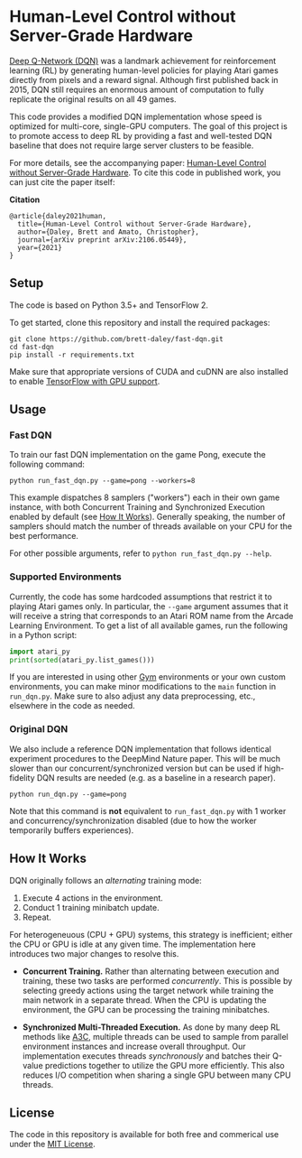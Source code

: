 # Human-Level Control without Server-Grade Hardware

[Deep Q-Network (DQN)](https://web.stanford.edu/class/psych209/Readings/MnihEtAlHassibis15NatureControlDeepRL.pdf)
was a landmark achievement for reinforcement learning (RL) by generating human-level policies for playing Atari games directly from pixels and a reward signal.
Although first published back in 2015, DQN still requires an enormous amount of computation to fully replicate the original results on all 49 games.

This code provides a modified DQN implementation whose speed is optimized for multi-core, single-GPU computers.
The goal of this project is to promote access to deep RL by providing a fast and well-tested DQN baseline that does not require large server clusters to be feasible.

For more details, see the accompanying paper:
[Human-Level Control without Server-Grade Hardware](https://arxiv.org/abs/2111.01264).
To cite this code in published work, you can just cite the paper itself:

**Citation**

```
@article{daley2021human,
  title={Human-Level Control without Server-Grade Hardware},
  author={Daley, Brett and Amato, Christopher},
  journal={arXiv preprint arXiv:2106.05449},
  year={2021}
}
```


## Setup

The code is based on Python 3.5+ and TensorFlow 2.

To get started, clone this repository and install the required packages:

```
git clone https://github.com/brett-daley/fast-dqn.git
cd fast-dqn
pip install -r requirements.txt
```

Make sure that appropriate versions of CUDA and cuDNN are also installed to enable
[TensorFlow with GPU support](https://www.tensorflow.org/install/gpu).


## Usage

### Fast DQN

To train our fast DQN implementation on the game Pong, execute the following command:

`python run_fast_dqn.py --game=pong --workers=8`

This example dispatches 8 samplers ("workers") each in their own game instance, with both Concurrent Training and Synchronized Execution enabled by default
(see [How It Works](#how-it-works)).
Generally speaking, the number of samplers should match the number of threads available on your CPU for the best performance.

For other possible arguments, refer to `python run_fast_dqn.py --help`.


### Supported Environments

Currently, the code has some hardcoded assumptions that restrict it to playing Atari games only.
In particular, the `--game` argument assumes that it will receive a string that corresponds to an Atari ROM name from the Arcade Learning Environment.
To get a list of all available games, run the following in a Python script:

```python
import atari_py
print(sorted(atari_py.list_games()))
```

If you are interested in using other
[Gym](https://gym.openai.com/)
environments or your own custom environments, you can make minor modifications to the `main` function in `run_dqn.py`.
Make sure to also adjust any data preprocessing, etc., elsewhere in the code as needed.


### Original DQN

We also include a reference DQN implementation that follows identical experiment procedures to the DeepMind Nature paper.
This will be much slower than our concurrent/synchronized version but can be used if high-fidelity DQN results are needed (e.g. as a baseline in a research paper).

`python run_dqn.py --game=pong`

Note that this command is **not** equivalent to
`run_fast_dqn.py` with 1 worker and concurrency/synchronization disabled (due to how the worker temporarily buffers experiences).


## How It Works

DQN originally follows an *alternating* training mode:
1. Execute 4 actions in the environment.
1. Conduct 1 training minibatch update.
1. Repeat.

For heterogeneuous (CPU + GPU) systems, this strategy is inefficient;
either the CPU or GPU is idle at any given time.
The implementation here introduces two major changes to resolve this.

- **Concurrent Training.**
Rather than alternating between execution and training, these two tasks are performed *concurrently*.
This is possible by selecting greedy actions using the target network while training the main network in a separate thread.
When the CPU is updating the environment, the GPU can be processing the training minibatches.

- **Synchronized Multi-Threaded Execution.**
As done by many deep RL methods like
[A3C](https://arxiv.org/abs/1602.01783),
multiple threads can be used to sample from parallel environment instances and increase overall throughput.
Our implementation executes threads *synchronously* and batches their Q-value predictions together to utilize the GPU more efficiently.
This also reduces I/O competition when sharing a single GPU between many CPU threads.


## License

The code in this repository is available for both free and commerical use under the [MIT License](./LICENSE).
